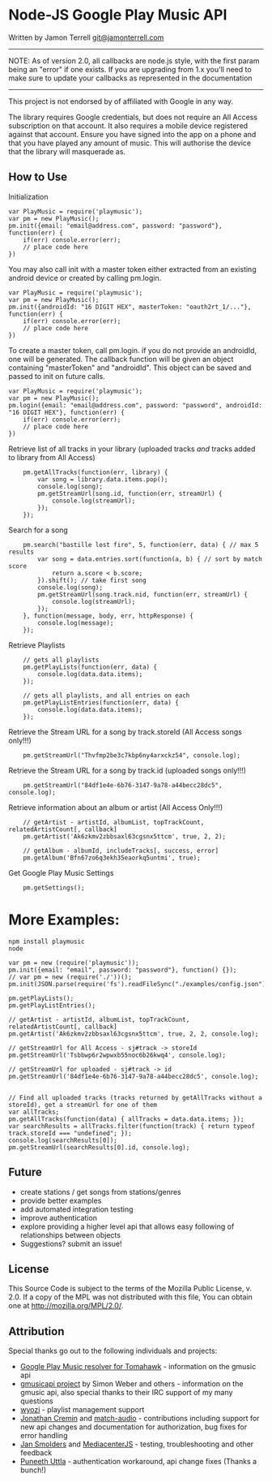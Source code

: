 Node-JS Google Play Music API
====
Written by Jamon Terrell <git@jamonterrell.com>

---

NOTE:  As of version 2.0, all callbacks are node.js style, with the first param being an "error" if one exists.  If you are upgrading from 1.x you'll need to make sure to update your callbacks as represented in the documentation

---


This project is not endorsed by of affiliated with Google in any way.

The library requires Google credentials, but does not require an All Access subscription on that account. It also requires a mobile device registered against that account. Ensure you have signed into the app on a phone and that you have played any amount of music. This will authorise the device that the library will masquerade as.

How to Use
----

Initialization
```
var PlayMusic = require('playmusic');
var pm = new PlayMusic();
pm.init({email: "email@address.com", password: "password"}, function(err) {
    if(err) console.error(err);
    // place code here
})
```

You may also call init with a master token either extracted from an existing android device or created by calling pm.login.

```
var PlayMusic = require('playmusic');
var pm = new PlayMusic();
pm.init({androidId: "16 DIGIT HEX", masterToken: "oauth2rt_1/..."}, function(err) {
    if(err) console.error(err);
    // place code here
})
```

To create a master token, call pm.login.  if you do not provide an androidId, one will be generated.  The callback function will be given an object containing "masterToken" and "androidId".  This object can be saved and passed to init on future calls.

```
var PlayMusic = require('playmusic');
var pm = new PlayMusic();
pm.login({email: "email@address.com", password: "password", androidId: "16 DIGIT HEX"}, function(err) {
    if(err) console.error(err);
    // place code here
})
```

Retrieve list of all tracks in your library (uploaded tracks _and_ tracks added to library from All Access)
```
    pm.getAllTracks(function(err, library) {
        var song = library.data.items.pop();
        console.log(song);
        pm.getStreamUrl(song.id, function(err, streamUrl) {
            console.log(streamUrl);
        });
    });
```

Search for a song
```
    pm.search("bastille lost fire", 5, function(err, data) { // max 5 results
        var song = data.entries.sort(function(a, b) { // sort by match score
            return a.score < b.score;
        }).shift(); // take first song
        console.log(song);
        pm.getStreamUrl(song.track.nid, function(err, streamUrl) {
            console.log(streamUrl);
        });
    }, function(message, body, err, httpResponse) {
        console.log(message);
    });
```

Retrieve Playlists
```
    // gets all playlists
    pm.getPlayLists(function(err, data) {
        console.log(data.data.items);
    });

    // gets all playlists, and all entries on each
    pm.getPlayListEntries(function(err, data) {
        console.log(data.data.items);
    });
```

Retrieve the Stream URL for a song by track.storeId (All Access songs only!!!)
```
    pm.getStreamUrl("Thvfmp2be3c7kbp6ny4arxckz54", console.log);
```

Retrieve the Stream URL for a song by track.id (uploaded songs only!!!)
```
    pm.getStreamUrl("84df1e4e-6b76-3147-9a78-a44becc28dc5", console.log);
```

Retrieve information about an album or artist (All Access Only!!!)
```
    // getArtist - artistId, albumList, topTrackCount, relatedArtistCount[, callback]
    pm.getArtist('Ak6zkmv2zbbsaxl63cgsnx5ttcm', true, 2, 2);

    // getAlbum - albumId, includeTracks[, success, error]
    pm.getAlbum('Bfn67zo6q3ekh35eaorkq5untmi', true);
```

Get Google Play Music Settings

```
    pm.getSettings();
```

More Examples:
===

```
npm install playmusic
node

var pm = new (require('playmusic'));
pm.init({email: "email", password: "password"}, function() {});
// var pm = new (require('./'))();  pm.init(JSON.parse(require('fs').readFileSync("./examples/config.json")));

pm.getPlayLists();
pm.getPlayListEntries();

// getArtist - artistId, albumList, topTrackCount, relatedArtistCount[, callback]
pm.getArtist('Ak6zkmv2zbbsaxl63cgsnx5ttcm', true, 2, 2, console.log);

// getStreamUrl for All Access - sj#track -> storeId
pm.getStreamUrl('Tsbbwp6r2wpwxb55noc6b26kwq4', console.log);

// getStreamUrl for uploaded - sj#track -> id
pm.getStreamUrl('84df1e4e-6b76-3147-9a78-a44becc28dc5', console.log);


// Find all uploaded tracks (tracks returned by getAllTracks without a storeId), get a streamUrl for one of them
var allTracks;
pm.getAllTracks(function(data) { allTracks = data.data.items; });
var searchResults = allTracks.filter(function(track) { return typeof track.storeId === "undefined"; });
console.log(searchResults[0]);
pm.getStreamUrl(searchResults[0].id, console.log);
```

Future
----
* create stations / get songs from stations/genres
* provide better examples
* add automated integration testing
* improve authentication
* explore providing a higher level api that allows easy following of relationships between objects
* Suggestions?  submit an issue!

License
----
This Source Code is subject to the terms of the Mozilla Public
License, v. 2.0. If a copy of the MPL was not distributed with this
file, You can obtain one at http://mozilla.org/MPL/2.0/.

Attribution
----

Special thanks go out to the following individuals and projects:
* [Google Play Music resolver for Tomahawk](https://github.com/tomahawk-player/tomahawk-resolvers/blob/master/gmusic/content/contents/code/gmusic.js) - information on the gmusic api
* [gmusicapi project](https://github.com/simon-weber/Unofficial-Google-Music-API/blob/develop/gmusicapi/protocol/mobileclient.py)  by Simon Weber and others - information on the gmusic api, also special thanks to their IRC support of my many questions
* [wyozi](https://github.com/wyozi) - playlist management support
* [Jonathan Cremin](https://github.com/kudos) and [match-audio](https://match.audio/) - contributions including support for new api changes and documentation for authorization, bug fixes for error handling
* [Jan Smolders](https://github.com/jansmolders86) and [MediacenterJS](http://mediacenterjs.com/) - testing, troubleshooting and other feedback
* [Puneeth Uttla](https://github.com/kiwiluver75) - authentication workaround, api change fixes (Thanks a bunch!)

